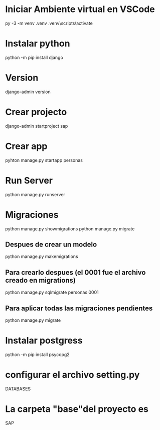 # Iniciar Ambiente virtual en VSCode

py -3 -m venv .venv .venv\scripts\activate

# Instalar python
python -m pip install django

# Version
django-admin version    

# Crear projecto
django-admin startproject sap  

# Crear app
pyhton manage.py startapp personas

# Run Server
python manage.py runserver

# Migraciones
python manage.py showmigrations
python manage.py migrate
## Despues de crear un modelo
python manage.py makemigrations 
## Para crearlo despues (el 0001 fue el archivo creado en migrations)
python manage.py sqlmigrate personas 0001
## Para aplicar todas las migraciones pendientes
python manage.py migrate


# Instalar postgress
python -m pip install psycopg2  

# configurar el archivo setting.py
DATABASES

# La carpeta "base"del proyecto es
SAP

